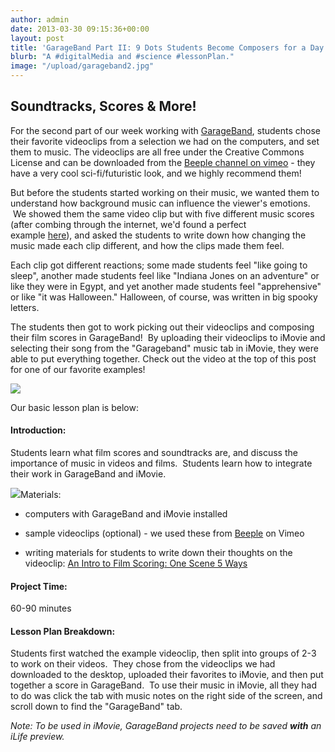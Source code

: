 ```yaml
---
author: admin
date: 2013-03-30 09:15:36+00:00
layout: post
title: 'GarageBand Part II: 9 Dots Students Become Composers for a Day'
blurb: "A #digitalMedia and #science #lessonPlan."
image: "/upload/garageband2.jpg"
---
```


## Soundtracks, Scores & More!


For the second part of our week working with [GarageBand](http://www.apple.com/ilife/garageband/), students chose their favorite videoclips from a selection we had on the computers, and set them to music. The videoclips are all free under the Creative Commons License and can be downloaded from the [Beeple channel on vimeo](vimeo.com/channels/beeple) - they have a very cool sci-fi/futuristic look, and we highly recommend them!

But before the students started working on their music, we wanted them to understand how background music can influence the viewer's emotions.  We showed them the same video clip but with five different music scores (after combing through the internet, we'd found a perfect example [here](http://www.midnightmusic.com.au/2011/06/an-intro-to-film-scoring-same-scene-5-ways/)), and asked the students to write down how changing the music made each clip different, and how the clips made them feel.

Each clip got different reactions; some made students feel "like going to sleep", another made students feel like "Indiana Jones on an adventure" or like they were in Egypt, and yet another made students feel "apprehensive" or like "it was Halloween." Halloween, of course, was written in big spooky letters.

The students then got to work picking out their videoclips and composing their film scores in GarageBand!  By uploading their videoclips to iMovie and selecting their song from the "Garageband" music tab in iMovie, they were able to put everything together. Check out the video at the top of this post for one of our favorite examples!


[![](http://9-dots.org/wp-uploads/2013/03/Photo-Mar-05-5-23-19-PM-1024x768.jpg)](http://9-dots.org/wp-uploads/2013/03/Photo-Mar-05-5-23-19-PM.jpg)




Our basic lesson plan is below:


#### Introduction:


Students learn what film scores and soundtracks are, and discuss the importance of music in videos and films.  Students learn how to integrate their work in GarageBand and iMovie.

![](http://9-dots.org/wp-includes/js/tinymce/plugins/wordpress/img/trans.gif)Materials:



	
  * computers with GarageBand and iMovie installed

	
  * sample videoclips (optional) - we used these from [Beeple](http://vimeo.com/channels/beeple) on Vimeo

	
  * writing materials for students to write down their thoughts on the videoclip: [An Intro to Film Scoring: One Scene 5 Ways](http://www.midnightmusic.com.au/2011/06/an-intro-to-film-scoring-same-scene-5-ways/)




#### Project Time:


60-90 minutes


#### Lesson Plan Breakdown:


Students first watched the example videoclip, then split into groups of 2-3 to work on their videos.  They chose from the videoclips we had downloaded to the desktop, uploaded their favorites to iMovie, and then put together a score in GarageBand.  To use their music in iMovie, all they had to do was click the tab with music notes on the right side of the screen, and scroll down to find the "GarageBand" tab.

_Note: To be used in iMovie, GarageBand projects need to be saved **with** an iLife preview._
